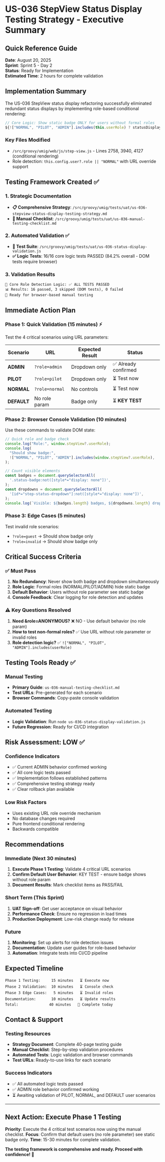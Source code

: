 # US-036 StepView Status Display Testing Strategy - Executive Summary

## Quick Reference Guide

**Date**: August 20, 2025  
**Sprint**: Sprint 5 - Day 2  
**Status**: Ready for Implementation  
**Estimated Time**: 2 hours for complete validation

## Implementation Summary

The US-036 StepView status display refactoring successfully eliminated redundant status displays by implementing role-based conditional rendering:

```javascript
// Core Logic: Show static badge ONLY for users without formal roles
${!["NORMAL", "PILOT", "ADMIN"].includes(this.userRole) ? statusDisplay : ''}
```

### Key Files Modified

- `/src/groovy/umig/web/js/step-view.js` - Lines 2758, 3940, 4127 (conditional rendering)
- Role detection: `this.config.user?.role || "NORMAL"` with URL override support

## Testing Framework Created ✅

### 1. Strategic Documentation

- **📋 Comprehensive Strategy**: `/src/groovy/umig/tests/uat/us-036-stepview-status-display-testing-strategy.md`
- **📝 Manual Checklist**: `/src/groovy/umig/tests/uat/us-036-manual-testing-checklist.md`

### 2. Automated Validation ✅

- **🤖 Test Suite**: `/src/groovy/umig/tests/uat/us-036-status-display-validation.js`
- **✅ Logic Tests**: 16/16 core logic tests PASSED (84.2% overall - DOM tests require browser)

### 3. Validation Results

```
🧪 Core Role Detection Logic: ✅ ALL TESTS PASSED
📊 Results: 16 passed, 3 skipped (DOM tests), 0 failed
🎯 Ready for browser-based manual testing
```

## Immediate Action Plan

### Phase 1: Quick Validation (15 minutes) ⚡

Test the 4 critical scenarios using URL parameters:

| Scenario    | URL            | Expected Result | Status               |
| ----------- | -------------- | --------------- | -------------------- |
| **ADMIN**   | `?role=admin`  | Dropdown only   | ✅ Already confirmed |
| **PILOT**   | `?role=pilot`  | Dropdown only   | ⏳ Test now          |
| **NORMAL**  | `?role=normal` | No controls     | ⏳ Test now          |
| **DEFAULT** | No role param  | Badge only      | ⏳ **KEY TEST**      |

### Phase 2: Browser Console Validation (10 minutes)

Use these commands to validate DOM state:

```javascript
// Quick role and badge check
console.log("Role:", window.stepView?.userRole);
console.log(
  "Should show badge:",
  !["NORMAL", "PILOT", "ADMIN"].includes(window.stepView?.userRole),
);

// Count visible elements
const badges = document.querySelectorAll(
  '.status-badge:not([style*="display: none"])',
);
const dropdowns = document.querySelectorAll(
  '[id*="step-status-dropdown"]:not([style*="display: none"])',
);
console.log(`Visible: ${badges.length} badges, ${dropdowns.length} dropdowns`);
```

### Phase 3: Edge Cases (5 minutes)

Test invalid role scenarios:

- `?role=guest` → Should show badge only
- `?role=invalid` → Should show badge only

## Critical Success Criteria

### ✅ Must Pass

1. **No Redundancy**: Never show both badge and dropdown simultaneously
2. **Role Logic**: Formal roles (NORMAL/PILOT/ADMIN) hide static badge
3. **Default Behavior**: Users without role parameter see static badge
4. **Console Feedback**: Clear logging for role detection and updates

### ⚠️ Key Questions Resolved

1. **Need &role=ANONYMOUS?** ❌ NO - Use default behavior (no role param)
2. **How to test non-formal roles?** ✅ Use URL without role parameter or invalid roles
3. **Role detection logic?** ✅ `!["NORMAL", "PILOT", "ADMIN"].includes(userRole)`

## Testing Tools Ready ✅

### Manual Testing

- **Primary Guide**: `us-036-manual-testing-checklist.md`
- **Test URLs**: Pre-generated for each scenario
- **Browser Commands**: Copy-paste console validation

### Automated Testing

- **Logic Validation**: Run `node us-036-status-display-validation.js`
- **Future Regression**: Ready for CI/CD integration

## Risk Assessment: LOW ✅

### Confidence Indicators

- ✅ Current ADMIN behavior confirmed working
- ✅ All core logic tests passed
- ✅ Implementation follows established patterns
- ✅ Comprehensive testing strategy ready
- ✅ Clear rollback plan available

### Low Risk Factors

- Uses existing URL role override mechanism
- No database changes required
- Pure frontend conditional rendering
- Backwards compatible

## Recommendations

### Immediate (Next 30 minutes)

1. **Execute Phase 1 Testing**: Validate 4 critical URL scenarios
2. **Confirm Default User Behavior**: KEY TEST - ensure badge shows without role param
3. **Document Results**: Mark checklist items as PASS/FAIL

### Short Term (This Sprint)

1. **UAT Sign-off**: Get user acceptance on visual behavior
2. **Performance Check**: Ensure no regression in load times
3. **Production Deployment**: Low-risk change ready for release

### Future

1. **Monitoring**: Set up alerts for role detection issues
2. **Documentation**: Update user guides for role-based behavior
3. **Automation**: Integrate tests into CI/CD pipeline

## Expected Timeline

```
Phase 1 Testing:     15 minutes   ⏳ Execute now
Phase 2 Validation:  10 minutes   ⏳ Console check
Phase 3 Edge Cases:   5 minutes   ⏳ Invalid roles
Documentation:       10 minutes   ⏳ Update results
Total:              40 minutes   🎯 Complete today
```

## Contact & Support

### Testing Resources

- **Strategy Document**: Complete 40-page testing guide
- **Manual Checklist**: Step-by-step validation procedures
- **Automated Tests**: Logic validation and browser commands
- **Test URLs**: Ready-to-use links for each scenario

### Success Indicators

- ✅ All automated logic tests passed
- ✅ ADMIN role behavior confirmed working
- ⏳ Awaiting validation of PILOT, NORMAL, and DEFAULT user scenarios

---

## Next Action: Execute Phase 1 Testing

**Priority**: Execute the 4 critical test scenarios now using the manual checklist.
**Focus**: Confirm that default users (no role parameter) see static badge only.
**Time**: 15-30 minutes for complete validation.

**The testing framework is comprehensive and ready. Proceed with confidence! 🚀**
